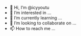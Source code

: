 - 👋 Hi, I’m @icyyoutu
- 👀 I’m interested in ...
- 🌱 I’m currently learning ...
- 💞️ I’m looking to collaborate on ...
- 📫 How to reach me ...

<!---
icyyoutu/icyyoutu is a ✨ special ✨ repository because its `README.md` (this file) appears on your GitHub profile.
You can click the Preview link to take a look at your changes.
--->
